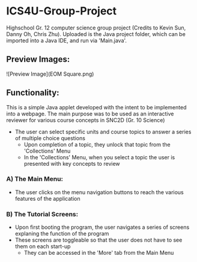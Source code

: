 # ICS4U-Group-Project
Highschool Gr. 12 computer science group project (Credits to Kevin Sun, Danny Oh, Chris Zhu).
Uploaded is the Java project folder, which can be imported into a Java IDE, and run via 'Main.java'.

## Preview Images:
![Preview Image](EOM Square.png)

## Functionality:
This is a simple Java applet developed with the intent to be implemented into a webpage.
The main purpose was to be used as an interactive reviewer for various course concepts in SNC2D (Gr. 10 Science)
* The user can select specific units and course topics to answer a series of multiple choice questions
  * Upon completion of a topic, they unlock that topic from the 'Collections' Menu
  * In the 'Collections' Menu, when you select a topic the user is presented with key concepts to review

### A) The Main Menu:
* The user clicks on the menu navigation buttons to reach the various features of the application

### B) The Tutorial Screens:
* Upon first booting the program, the user navigates a series of screens explaning the function of the program
* These screens are toggleable so that the user does not have to see them on each start-up
  * They can be accessed in the 'More' tab from the Main Menu
